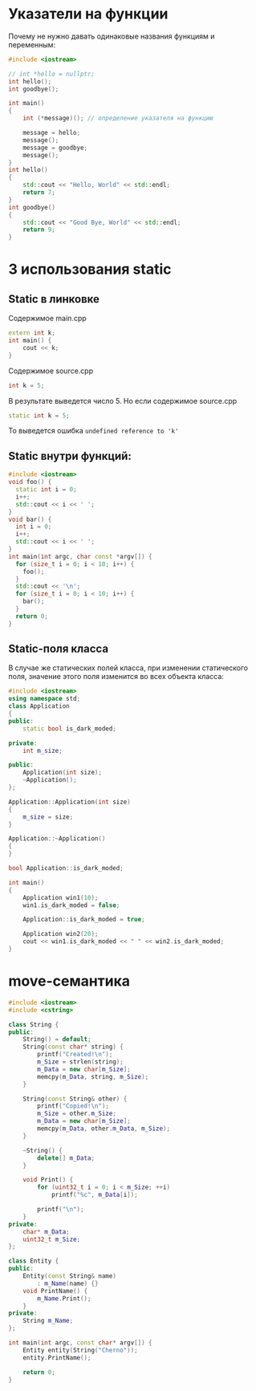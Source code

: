 # Указатели на функции

Почему не нужно давать одинаковые названия функциям и переменным:

```cpp
#include <iostream>

// int *hello = nullptr;
int hello();
int goodbye();

int main()
{
    int (*message)(); // определение указателя на функцию

    message = hello;
    message();
    message = goodbye;
    message();
}
int hello()
{
    std::cout << "Hello, World" << std::endl;
    return 7;
}
int goodbye()
{
    std::cout << "Good Bye, World" << std::endl;
    return 9;
}
```

# 3 использования  static

## Static в линковке
Содержимое main.cpp

```cpp
extern int k;
int main() {
    cout << k;
}
```
Содержимое source.cpp
```cpp
int k = 5;
```
В результате выведется число 5.
Но если содержимое source.cpp
```cpp
static int k = 5;
```

То выведется ошибка `undefined reference to 'k'
`
## Static внутри функций:
```cpp
#include <iostream>
void foo() {
  static int i = 0;
  i++;
  std::cout << i << ' ';
}
void bar() {
  int i = 0;
  i++;
  std::cout << i << ' ';
}
int main(int argc, char const *argv[]) {
  for (size_t i = 0; i < 10; i++) {
    foo();
  }
  std::cout << '\n';
  for (size_t i = 0; i < 10; i++) {
    bar();
  }
  return 0;
}
```

## Static-поля класса
В случае же статических полей класса, при изменении статического поля, значение этого поля изменится во всех объекта класса:
```cpp
#include <iostream>
using namespace std;
class Application
{
public:
    static bool is_dark_moded;

private:
    int m_size;

public:
    Application(int size);
    ~Application();
};

Application::Application(int size)
{
    m_size = size;
}

Application::~Application()
{
}

bool Application::is_dark_moded;

int main()
{
    Application win1(10);
    win1.is_dark_moded = false;

    Application::is_dark_moded = true;

    Application win2(20);
    cout << win1.is_dark_moded << " " << win2.is_dark_moded;
}
```
# move-семантика
```cpp
#include <iostream>
#include <cstring>

class String {
public:
    String() = default;
    String(const char* string) {
        printf("Created!\n");
        m_Size = strlen(string);
        m_Data = new char[m_Size];
        memcpy(m_Data, string, m_Size);
    }

    String(const String& other) {
        printf("Copied!\n");
        m_Size = other.m_Size;
        m_Data = new char[m_Size];
        memcpy(m_Data, other.m_Data, m_Size);
    }

    ~String() {
        delete[] m_Data;
    }

    void Print() {
        for (uint32_t i = 0; i < m_Size; ++i)
            printf("%c", m_Data[i]);

        printf("\n");
    }
private:
    char* m_Data;
    uint32_t m_Size;
};

class Entity {
public:
    Entity(const String& name)
        : m_Name(name) {}
    void PrintName() {
        m_Name.Print();
    }
private:
    String m_Name;
};

int main(int argc, const char* argv[]) {
    Entity entity(String("Cherno"));
    entity.PrintName();

    return 0;
}
```
